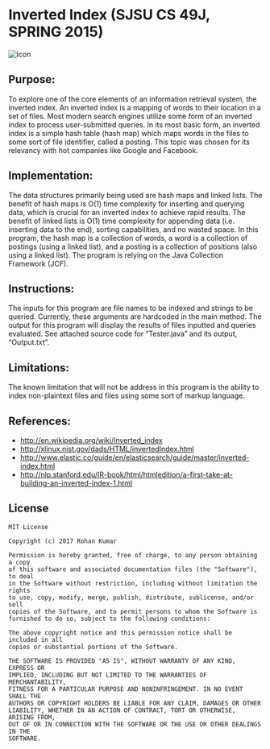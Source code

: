 # Inverted Index (SJSU CS 49J, SPRING 2015)

![Icon](https://i.imgur.com/34x2Ahl.jpg)

## Purpose:
To explore one of the core elements of an information retrieval system, the inverted index. An inverted index is a mapping of words to their location in a set of files. Most modern search engines utilize some form of an inverted index to process user-submitted queries. In its most basic form, an inverted index is a simple hash table (hash map) which maps words in the files to some sort of file identifier, called a posting. This topic was chosen for its relevancy with hot companies like Google and Facebook.

## Implementation:
The data structures primarily being used are hash maps and linked lists. The benefit of hash maps is O(1) time complexity for inserting and querying data, which is crucial for an inverted index to achieve rapid results. The benefit of linked lists is O(1) time complexity for appending data (i.e. inserting data to the end), sorting capabilities, and no wasted space. In this program, the hash map is a collection of words, a word is a collection of postings (using a linked list), and a posting is a collection of positions (also using a linked list). The program is relying on the Java Collection Framework (JCF). 

## Instructions:
The inputs for this program are file names to be indexed and strings to be queried. Currently, these arguments are hardcoded in the main method. The output for this program will display the results of files inputted and queries evaluated. See attached source code for “Tester.java” and its output, “Output.txt”.

## Limitations:
The known limitation that will not be address in this program is the ability to index non-plaintext files and files using some sort of markup language.

## References:
* http://en.wikipedia.org/wiki/Inverted_index
* http://xlinux.nist.gov/dads/HTML/invertedIndex.html 
* http://www.elastic.co/guide/en/elasticsearch/guide/master/inverted-index.html
* http://nlp.stanford.edu/IR-book/html/htmledition/a-first-take-at-building-an-inverted-index-1.html

## License
```
MIT License

Copyright (c) 2017 Rohan Kumar

Permission is hereby granted, free of charge, to any person obtaining a copy
of this software and associated documentation files (the "Software"), to deal
in the Software without restriction, including without limitation the rights
to use, copy, modify, merge, publish, distribute, sublicense, and/or sell
copies of the Software, and to permit persons to whom the Software is
furnished to do so, subject to the following conditions:

The above copyright notice and this permission notice shall be included in all
copies or substantial portions of the Software.

THE SOFTWARE IS PROVIDED "AS IS", WITHOUT WARRANTY OF ANY KIND, EXPRESS OR
IMPLIED, INCLUDING BUT NOT LIMITED TO THE WARRANTIES OF MERCHANTABILITY,
FITNESS FOR A PARTICULAR PURPOSE AND NONINFRINGEMENT. IN NO EVENT SHALL THE
AUTHORS OR COPYRIGHT HOLDERS BE LIABLE FOR ANY CLAIM, DAMAGES OR OTHER
LIABILITY, WHETHER IN AN ACTION OF CONTRACT, TORT OR OTHERWISE, ARISING FROM,
OUT OF OR IN CONNECTION WITH THE SOFTWARE OR THE USE OR OTHER DEALINGS IN THE
SOFTWARE.
```
